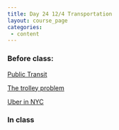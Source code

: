 ```yaml
---
title: Day 24 12/4 Transportation
layout: course_page
categories:
 - content
---
```


### Before class:

[Public Transit](https://fivethirtyeight.com/features/how-your-citys-public-transit-stacks-up/)

[The trolley problem](https://www.sciencefriday.com/segments/self-driving-cars-are-bringing-the-trolley-problem-into-the-real-world/)

[Uber in NYC](https://fivethirtyeight.com/features/public-transit-should-be-ubers-new-best-friend/)


### In class
